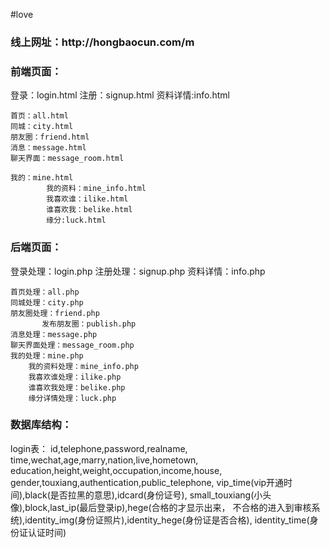 #love
<h3>线上网址：http://hongbaocun.com/m</h3>
<h3>前端页面：</h3>
	登录：login.html
	注册：signup.html
	资料详情:info.html

	首页：all.html
	同城：city.html
	朋友圈：friend.html
	消息：message.html
	聊天界面：message_room.html

	我的：mine.html
            我的资料：mine_info.html
            我喜欢谁：ilike.html
            谁喜欢我：belike.html
            缘分:luck.html

<h3>后端页面：</h3>
	登录处理：login.php
	注册处理：signup.php
	资料详情：info.php

	首页处理：all.php
	同城处理：city.php
	朋友圈处理：friend.php
           发布朋友圈：publish.php
	消息处理：message.php
	聊天界面处理：message_room.php
	我的处理：mine.php
	    我的资料处理：mine_info.php
	    我喜欢谁处理：ilike.php
	    谁喜欢我处理：belike.php
	    缘分详情处理：luck.php

<h3>数据库结构：</h3>
login表：	
id,telephone,password,realname,
time,wechat,age,marry,nation,live,hometown,
education,height,weight,occupation,income,house,
gender,touxiang,authentication,public_telephone,
vip_time(vip开通时间),black(是否拉黑的意思),idcard(身份证号),
small_touxiang(小头像),block,last_ip(最后登录ip),hege(合格的才显示出来，
不合格的进入到审核系统),identity_img(身份证照片),identity_hege(身份证是否合格),
identity_time(身份证认证时间)
